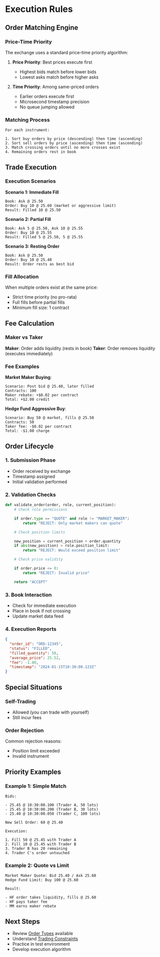 # Execution Rules

## Order Matching Engine

### Price-Time Priority

The exchange uses a standard price-time priority algorithm:


1. **Price Priority**: Best prices execute first
   - Highest bids match before lower bids
   - Lowest asks match before higher asks

2. **Time Priority**: Among same-priced orders
   - Earlier orders execute first
   - Microsecond timestamp precision
   - No queue jumping allowed

### Matching Process

```
For each instrument:

1. Sort buy orders by price (descending) then time (ascending)
2. Sort sell orders by price (ascending) then time (ascending)
3. Match crossing orders until no more crosses exist
4. Remaining orders rest in book
```

## Trade Execution

### Execution Scenarios

**Scenario 1: Immediate Fill**
```
Book: Ask @ 25.50
Order: Buy 10 @ 25.60 (market or aggressive limit)
Result: Filled 10 @ 25.50
```

**Scenario 2: Partial Fill**
```
Book: Ask 5 @ 25.50, Ask 10 @ 25.55
Order: Buy 10 @ 25.55
Result: Filled 5 @ 25.50, 5 @ 25.55
```

**Scenario 3: Resting Order**
```
Book: Ask @ 25.50
Order: Buy 10 @ 25.40
Result: Order rests as best bid
```

### Fill Allocation

When multiple orders exist at the same price:

- Strict time priority (no pro-rata)
- Full fills before partial fills
- Minimum fill size: 1 contract

## Fee Calculation

### Maker vs Taker

**Maker**: Order adds liquidity (rests in book)
**Taker**: Order removes liquidity (executes immediately)

### Fee Examples

**Market Maker Buying**:
```
Scenario: Post bid @ 25.40, later filled
Contracts: 100
Maker rebate: +$0.02 per contract
Total: +$2.00 credit
```

**Hedge Fund Aggressive Buy**:
```
Scenario: Buy 50 @ market, fills @ 25.50
Contracts: 50
Taker fee: -$0.02 per contract
Total: -$1.00 charge
```

## Order Lifecycle

### 1. Submission Phase

- Order received by exchange
- Timestamp assigned
- Initial validation performed

### 2. Validation Checks

```python
def validate_order(order, role, current_position):
    # Check role permissions

    if order.type == "QUOTE" and role != "MARKET_MAKER":
        return "REJECT: Only market makers can quote"

    # Check position limits

    new_position = current_position + order.quantity
    if abs(new_position) > role.position_limit:
        return "REJECT: Would exceed position limit"

    # Check price validity

    if order.price <= 0:
        return "REJECT: Invalid price"

    return "ACCEPT"
```

### 3. Book Interaction

- Check for immediate execution
- Place in book if not crossing
- Update market data feed

### 4. Execution Reports

```json
{
  "order_id": "ORD-12345",
  "status": "FILLED",
  "filled_quantity": 50,
  "average_price": 25.52,
  "fee": -1.00,
  "timestamp": "2024-01-15T10:30:00.123Z"
}
```

## Special Situations

### Self-Trading

- Allowed (you can trade with yourself)
- Still incur fees

### Order Rejection

Common rejection reasons:

- Position limit exceeded
- Invalid instrument

## Priority Examples

### Example 1: Simple Match

```
Bids:

- 25.45 @ 10:30:00.100 (Trader A, 50 lots)
- 25.45 @ 10:30:00.200 (Trader B, 30 lots)
- 25.40 @ 10:30:00.050 (Trader C, 100 lots)

New Sell Order: 60 @ 25.40

Execution:

1. Fill 50 @ 25.45 with Trader A
2. Fill 10 @ 25.45 with Trader B
3. Trader B has 20 remaining
4. Trader C's order untouched
```

### Example 2: Quote vs Limit

```
Market Maker Quote: Bid 25.40 / Ask 25.60
Hedge Fund Limit: Buy 100 @ 25.60

Result:

- HF order takes liquidity, fills @ 25.60
- HF pays taker fee
- MM earns maker rebate
```

## Next Steps

- Review [Order Types](order-types.md) available
- Understand [Trading Constraints](constraints.md)
- Practice in test environment
- Develop execution algorithm
